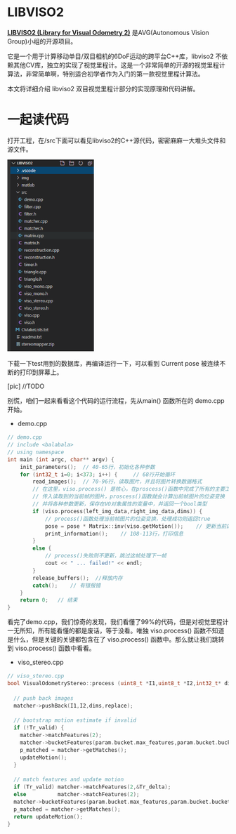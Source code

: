 # LIBVISO2

**[LIBVISO2 (Library for Visual Odometry 2)](http://www.cvlibs.net/software/libviso/)** 是AVG(Autonomous Vision Group)小组的开源项目。

它是一个用于计算移动单目/双目相机的6DoF运动的跨平台C++库，libviso2 不依赖其他CV库，独立的实现了视觉里程计。这是一个非常简单的开源的视觉里程计算法，非常简单啊，特别适合初学者作为入门的第一款视觉里程计算法。

本文将详细介绍 libviso2 双目视觉里程计部分的实现原理和代码讲解。

# 一起读代码

打开工程，在/src下面可以看见libviso2的C++源代码，密密麻麻一大堆头文件和源文件。

<img src="img/tree.png" alt="tree" style="zoom:75%;" />

下载一下test用到的数据库，再编译运行一下，可以看到 Current pose 被连续不断的打印到屏幕上。

[pic] //TODO

别慌，咱们一起来看看这个代码的运行流程，先从main() 函数所在的 demo.cpp 开始。

+ demo.cpp

```c++
// demo.cpp
// include <balabala>
// using namespace
int main (int argc, char** argv) {
	init_parameters();	// 40-65行，初始化各种参数
    for (int32_t i=0; i<373; i++) { 	// 68行开始循环
    	read_images();	// 70-96行，读取图片，并且将图片转换数据格式
        // 在这里，viso.process() 是核心，在proscess()函数中完成了所有的主要工作
        // 传入读取到的当前帧的图片，proscess()函数就会计算出前帧图片的位姿变换
        // 并将各种参数更新，保存在VO对象属性的变量中，并返回一个bool类型
        if (viso.process(left_img_data,right_img_data,dims)) {
        	// process()函数处理当前帧图片的位姿变换，处理成功则返回true
            pose = pose * Matrix::inv(viso.getMotion());	// 更新当前的位姿
        	print_information();	// 108-113行，打印信息
        }
        else {
            // process()失败则不更新，跳过这帧处理下一帧
        	cout << " ... failed!" << endl;		
      	}
        release_buffers();	//释放内存
        catch();	// 有错报错
    }
    return 0;	// 结束
}
```

​		看完了demo.cpp，我们惊奇的发现，我们看懂了99%的代码，但是对视觉里程计一无所知，所有能看懂的都是废话，等于没看。唯独 viso.process() 函数不知道是什么，但是关键的关键都包含在了 viso.process() 函数中。那么就让我们跳转到 viso.process() 函数中看看。

+ viso_stereo.cpp

```c++
// viso_stereo.cpp
bool VisualOdometryStereo::process (uint8_t *I1,uint8_t *I2,int32_t* dims,bool replace) {
  
  // push back images
  matcher->pushBack(I1,I2,dims,replace);
  
  // bootstrap motion estimate if invalid
  if (!Tr_valid) {
    matcher->matchFeatures(2);
    matcher->bucketFeatures(param.bucket.max_features,param.bucket.bucket_width,param.bucket.bucket_height);
    p_matched = matcher->getMatches();
    updateMotion();
  }
  
  // match features and update motion
  if (Tr_valid) matcher->matchFeatures(2,&Tr_delta);
  else          matcher->matchFeatures(2);
  matcher->bucketFeatures(param.bucket.max_features,param.bucket.bucket_width,param.bucket.bucket_height);
  p_matched = matcher->getMatches();
  return updateMotion();
}
```